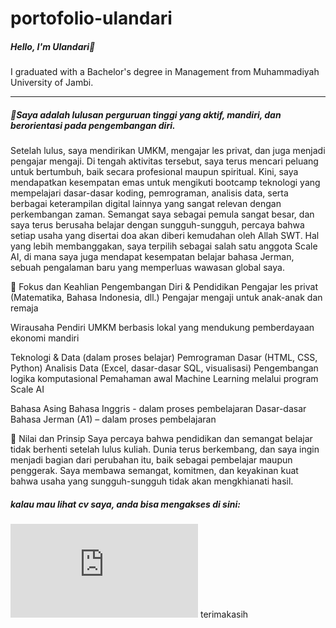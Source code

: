 # portofolio-ulandari
##### Hello, I'm Ulandari👋
I graduated with a Bachelor's degree in Management from Muhammadiyah University of Jambi.


---
##### 🌟Saya adalah lulusan perguruan tinggi yang aktif, mandiri, dan berorientasi pada pengembangan diri.
Setelah lulus, saya mendirikan UMKM, mengajar les privat, dan juga menjadi pengajar mengaji. Di tengah aktivitas tersebut, saya terus mencari peluang untuk bertumbuh, baik secara profesional maupun spiritual.
Kini, saya mendapatkan kesempatan emas untuk mengikuti bootcamp teknologi yang mempelajari dasar-dasar koding, pemrograman, analisis data, serta berbagai keterampilan digital lainnya yang sangat relevan dengan perkembangan zaman. Semangat saya sebagai pemula sangat besar, dan saya terus berusaha belajar dengan sungguh-sungguh, percaya bahwa setiap usaha yang disertai doa akan diberi kemudahan oleh Allah SWT.
Hal yang lebih membanggakan, saya terpilih sebagai salah satu anggota Scale AI, di mana saya juga mendapat kesempatan belajar bahasa Jerman, sebuah pengalaman baru yang memperluas wawasan global saya.

🎯 Fokus dan Keahlian
Pengembangan Diri & Pendidikan
Pengajar les privat (Matematika, Bahasa Indonesia, dll.)
Pengajar mengaji untuk anak-anak dan remaja

  Wirausaha
Pendiri UMKM berbasis lokal yang mendukung pemberdayaan ekonomi mandiri

  Teknologi & Data (dalam proses belajar)
Pemrograman Dasar (HTML, CSS, Python)
Analisis Data (Excel, dasar-dasar SQL, visualisasi)
Pengembangan logika komputasional
Pemahaman awal Machine Learning melalui program Scale AI

  Bahasa Asing
Bahasa Inggris - dalam proses pembelajaran
Dasar-dasar Bahasa Jerman (A1) – dalam proses pembelajaran

🚀 Nilai dan Prinsip
Saya percaya bahwa pendidikan dan semangat belajar tidak berhenti setelah lulus kuliah. Dunia terus berkembang, dan saya ingin menjadi bagian dari perubahan itu, baik sebagai pembelajar maupun penggerak. Saya membawa semangat, komitmen, dan keyakinan kuat bahwa usaha yang sungguh-sungguh tidak akan mengkhianati hasil.


##### kalau mau lihat cv saya, anda bisa mengakses di sini:
![CV](https://github.com/ulanndari/portofolio-ulandari/blob/main/CV-pdf/cv%20ulandari.pdf?raw=true)
terimakasih
